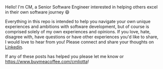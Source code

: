 Hello! I'm CM, a Senior Software Engineer interested in helping others excel in their own software journey 😄

Everything in this repo is intended to help you navigate your own unique experiences and ambitions with software development, but of course is comprised solely of my own experiences and opinions.  If you love, hate, disagree with, have questions or have other experiences you'd like to share, I would love to hear from you! Please connect and share your thoughts on [Linkedin](https://www.linkedin.com/in/cmliotta/).

If any of these posts has helped you please let me know or  https://www.buymeacoffee.com/cmliotta!
